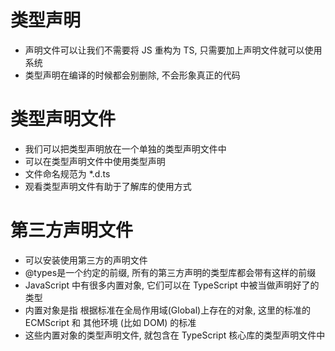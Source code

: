 # 类型声明  
* 声明文件可以让我们不需要将 JS 重构为 TS, 只需要加上声明文件就可以使用系统  
* 类型声明在编译的时候都会别删除, 不会形象真正的代码  

# 类型声明文件
* 我们可以把类型声明放在一个单独的类型声明文件中  
* 可以在类型声明文件中使用类型声明  
* 文件命名规范为 *.d.ts  
* 观看类型声明文件有助于了解库的使用方式  

# 第三方声明文件  
* 可以安装使用第三方的声明文件  
* @types是一个约定的前缀, 所有的第三方声明的类型库都会带有这样的前缀  
* JavaScript 中有很多内置对象, 它们可以在 TypeScript 中被当做声明好了的类型  
* 内置对象是指 根据标准在全局作用域(Global)上存在的对象, 这里的标准的 ECMScript 和 其他环境 (比如 DOM) 的标准  
* 这些内置对象的类型声明文件, 就包含在 TypeScript 核心库的类型声明文件中  